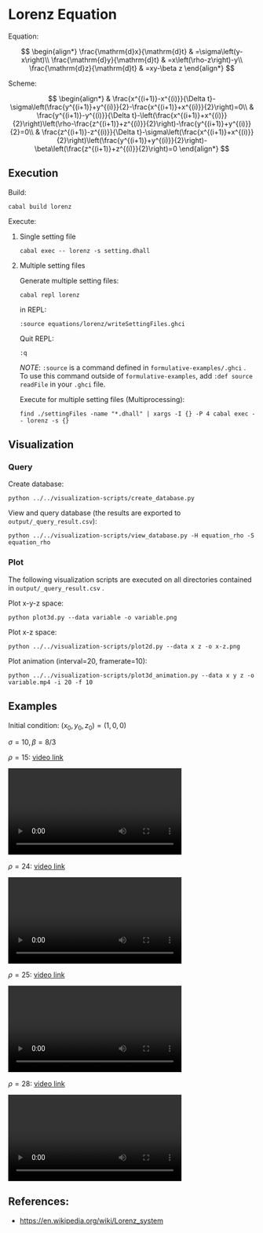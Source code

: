# Lorenz Equation

Equation:

$$
\begin{align*}
\frac{\mathrm{d}x}{\mathrm{d}t} & =\sigma\left(y-x\right)\\
\frac{\mathrm{d}y}{\mathrm{d}t} & =x\left(\rho-z\right)-y\\
\frac{\mathrm{d}z}{\mathrm{d}t} & =xy-\beta z
\end{align*}
$$

Scheme:

$$
\begin{align*}
 & \frac{x^{(i+1)}-x^{(i)}}{\Delta t}-\sigma\left(\frac{y^{(i+1)}+y^{(i)}}{2}-\frac{x^{(i+1)}+x^{(i)}}{2}\right)=0\\
 & \frac{y^{(i+1)}-y^{(i)}}{\Delta t}-\left(\frac{x^{(i+1)}+x^{(i)}}{2}\right)\left(\rho-\frac{z^{(i+1)}+z^{(i)}}{2}\right)-\frac{y^{(i+1)}+y^{(i)}}{2}=0\\
 & \frac{z^{(i+1)}-z^{(i)}}{\Delta t}-\sigma\left(\frac{x^{(i+1)}+x^{(i)}}{2}\right)\left(\frac{y^{(i+1)}+y^{(i)}}{2}\right)-\beta\left(\frac{z^{(i+1)}+z^{(i)}}{2}\right)=0
\end{align*}
$$

## Execution

Build:

```
cabal build lorenz
```

Execute:

1. Single setting file

   ```
   cabal exec -- lorenz -s setting.dhall
   ```

1. Multiple setting files

   Generate multiple setting files:

   ```
   cabal repl lorenz
   ```

   in REPL:

   ```
   :source equations/lorenz/writeSettingFiles.ghci
   ```

   Quit REPL:

   ```
   :q
   ```

   _NOTE_: `:source` is a command defined in `formulative-examples/.ghci` . To use this command outside of `formulative-examples`, add `:def source readFile` in your `.ghci` file.

   Execute for multiple setting files (Multiprocessing):

   ```
   find ./settingFiles -name "*.dhall" | xargs -I {} -P 4 cabal exec -- lorenz -s {}
   ```

## Visualization

### Query

Create database:

```
python ../../visualization-scripts/create_database.py
```

View and query database (the results are exported to `output/_query_result.csv`):

```
python ../../visualization-scripts/view_database.py -H equation_rho -S equation_rho
```

### Plot

The following visualization scripts are executed on all directories contained in `output/_query_result.csv` .

Plot x-y-z space:

```
python plot3d.py --data variable -o variable.png
```

Plot x-z space:

```
python ../../visualization-scripts/plot2d.py --data x z -o x-z.png
```

Plot animation (interval=20, framerate=10):

```
python ../../visualization-scripts/plot3d_animation.py --data x y z -o variable.mp4 -i 20 -f 10
```

## Examples

Initial condition: $(x_0,y_0,z_0)=(1,0,0)$

$\sigma = 10,\beta=8/3$

$\rho=15$: [video link](media/variable_rho_15.mp4)

<video src="media/variable_rho_15.mp4" controls="controls" width="70%">
</video>

$\rho=24$: [video link](media/variable_rho_24.mp4)

<video src="media/variable_rho_24.mp4" controls="controls" width="70%">
</video>

$\rho=25$: [video link](media/variable_rho_25.mp4)

<video src="media/variable_rho_25.mp4" controls="controls" width="70%">
</video>

$\rho=28$: [video link](media/variable_rho_28.mp4)

<video src="media/variable_rho_28.mp4" controls="controls" width="70%">
</video>

## References:

- https://en.wikipedia.org/wiki/Lorenz_system

